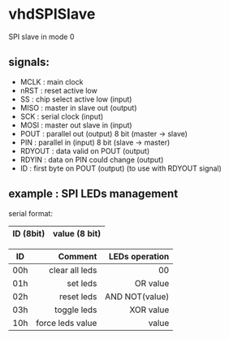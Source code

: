 # vhdSPISlave
SPI slave in mode 0

## signals:
+ MCLK : main clock
+ nRST : reset active low
+ SS   : chip select active low (input)
+ MISO : master in slave out (output)
+ SCK : serial clock (input)
+ MOSI : master out slave in (input)
+ POUT : parallel out (output) 8 bit (master -> slave)
+ PIN  : parallel in (input) 8 bit (slave -> master)
+ RDYOUT : data valid on POUT (output)
+ RDYIN : data on PIN could change (output)
+ ID : first byte on POUT (output) (to use with RDYOUT signal)

## example : SPI LEDs management

serial format:

| ID (8bit) | value (8 bit) |
|:---:|:-----:|


| ID  |Comment        |LEDs operation|
|:---:| -------------:|-------:|
| 00h | clear all leds| 00 |
| 01h | set leds      | OR value |
| 02h | reset leds    | AND NOT(value)
| 03h | toggle leds   | XOR value |
| 10h | force leds value | value |
